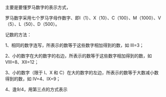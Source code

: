 主要是要懂罗马数字的表示方式，

罗马数字采用七个罗马字母作数字、即Ⅰ（1）、X（10）、C（100）、M（1000）、V（5）、L（50）、D（500）。

记数的方法：

1、相同的数字连写，所表示的数等于这些数字相加得到的数，如 Ⅲ=3；

2、小的数字在大的数字的右边，所表示的数等于这些数字相加得到的数，如 Ⅷ=8、Ⅻ=12；

3、小的数字（限于 Ⅰ、X 和 C）在大的数字的左边，所表示的数等于大数减小数得到的数，如 Ⅳ=4、Ⅸ=9；

4、逢9/4，用第三点的方式表示
